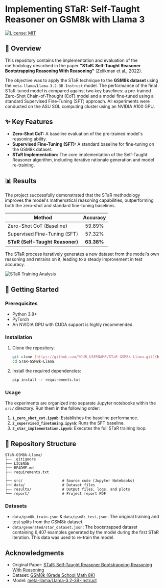 # Implementing STaR: Self-Taught Reasoner on GSM8k with Llama 3

[![License: MIT](https://img.shields.io/badge/License-MIT-yellow.svg)](https://opensource.org/licenses/MIT)

## 📖 Overview

This repository contains the implementation and evaluation of the methodology described in the paper **"STaR: Self-Taught Reasoner Bootstrapping Reasoning With Reasoning"** (Zelikman et al., 2022).

The objective was to apply the STaR technique to the **GSM8k dataset** using the `meta-llama/Llama-3.2-3B-Instruct` model. The performance of the final STaR-tuned model is compared against two key baselines: a pre-trained Zero-Shot Chain-of-Thought (CoT) model and a model fine-tuned using a standard Supervised Fine-Tuning (SFT) approach. All experiments were conducted on the ASU SOL computing cluster using an NVIDIA A100 GPU.

## ✨ Key Features

* **Zero-Shot CoT:** A baseline evaluation of the pre-trained model's reasoning ability.
* **Supervised Fine-Tuning (SFT):** A standard baseline for fine-tuning on the GSM8k dataset.
* **STaR Implementation:** The core implementation of the Self-Taught Reasoner algorithm, including iterative rationale generation and model re-training.

## 📊 Results

The project successfully demonstrated that the STaR methodology improves the model's mathematical reasoning capabilities, outperforming both the zero-shot and standard fine-tuning baselines.

| Method                          | Accuracy |
| ------------------------------- | :------: |
| Zero-Shot CoT (Baseline)        |  59.89%  |
| Supervised Fine-Tuning (SFT)    |  57.32%  |
| **STaR (Self-Taught Reasoner)** | **63.38%** |

The STaR process iteratively generates a new dataset from the model's own reasoning and retrains on it, leading to a steady improvement in test accuracy.

![STaR Training Analysis](results/star/star_training_analysis.jpg)

## 🚀 Getting Started

### Prerequisites

* Python 3.8+
* PyTorch
* An NVIDIA GPU with CUDA support is highly recommended.

### Installation

1.  Clone the repository:
    ```bash
    git clone [https://github.com/YOUR_USERNAME/STaR-GSM8k-Llama.git](https://github.com/YOUR_USERNAME/STaR-GSM8k-Llama.git)
    cd STaR-GSM8k-Llama
    ```

2.  Install the required dependencies:
    ```bash
    pip install -r requirements.txt
    ```

### Usage

The experiments are organized into separate Jupyter notebooks within the `src/` directory. Run them in the following order:

1.  **`1_zero_shot_cot.ipynb`**: Establishes the baseline performance.
2.  **`2_supervised_finetuning.ipynb`**: Runs the SFT baseline.
3.  **`3_star_implementation.ipynb`**: Executes the full STaR training loop.

## 📁 Repository Structure
```
STaR-GSM8k-Llama/
├── .gitignore
├── LICENSE
├── README.md
├── requirements.txt
│
├── src/                  # Source code (Jupyter Notebooks)
├── data/                 # Dataset files
├── results/              # Output files, logs, and plots
└── report/               # Project report PDF
```
### Datasets

* `data/gsm8k_train.json` & `data/gsm8k_test.json`: The original training and test splits from the GSM8k dataset.
* `data/generated/star_dataset.json`: The bootstrapped dataset containing 6,407 examples generated by the model during the first STaR iteration. This data was used to re-train the model.

##  Acknowledgments

* Original Paper: [STaR: Self-Taught Reasoner Bootstrapping Reasoning With Reasoning](https://arxiv.org/abs/2203.14465)
* Dataset: [GSM8k (Grade School Math 8K)](https://github.com/openai/grade-school-math)
* Model: [meta-llama/Llama-3.2-3B-Instruct](https://huggingface.co/meta-llama/Llama-3.2-3B-Instruct)
